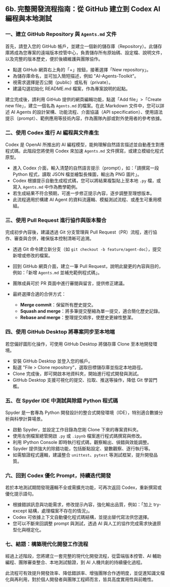 ## 6b. 完整開發流程指南：從 GitHub 建立到 Codex AI 編程與本地測試


### 一、建立 GitHub Repository 與 `Agents.md` 文件

首先，請登入您的 GitHub 帳戶，並建立一個新的儲存庫（Repository）。此儲存庫將成為您專案的遠端版本控管中心，負責儲存所有原始碼、設定檔、說明文件，以及完整的版本歷史，便於後續維護與團隊協作。

* 點選 GitHub 網頁右上角的「+」按鈕，接著選擇「New repository」。
* 為儲存庫命名，並可加入簡短描述，例如 "AI-Agents-Toolkit"。
* 視需求選擇是否公開（public）或私有（private）。
* 建議勾選初始化 README.md 檔案，作為專案說明的起點。

建立完成後，請利用 GitHub 提供的網頁編輯功能，點選「Add file」>「Create new file」，建立一個名為 `Agents.md` 的檔案。在此 Markdown 文件中，您可以詳述 AI Agents 的設計架構、功能流程、介面協議（API specification）、使用語法提示（prompt）、範例應用等技術內容，作為團隊內部或對外使用者的參考依據。


### 二、使用 Codex 進行 AI 編程與文件產生

Codex 是 OpenAI 所推出的 AI 編程模型，能夠理解自然語言描述並自動產生對應程式碼。此階段您將使用 Codex 來加速 `Agents.md` 文件撰寫，或建立模組化程式原型。

* 進入 Codex 介面，輸入清楚的自然語言提示（prompt），如：「請撰寫一段 Python 程式，讀取 JSON 檔並繪製長條圖，輸出為 PNG 圖片」。
* Codex 根據提示自動生成程式碼，您可以將結果複製貼上至本地 `.py` 檔，或寫入 `Agents.md` 中作為教學範例。
* 若生成結果不符合預期，可進一步修正提示內容，逐步調整至理想版本。
* 此流程適用於構建 AI Agent 的資料流邏輯、模擬測試流程、或產生可重用模組。


### 三、使用 Pull Request 進行協作與版本整合

完成初步內容後，建議透過 Git 分支管理與 Pull Request（PR）流程，進行協作、審查與合併，確保版本控制清晰可追溯。

* 透過 Git 命令建立新分支（如 `git checkout -b feature/agent-doc`），提交新增或修改的檔案。
* 回到 GitHub 網頁介面，建立一筆 Pull Request，說明此變更的內容與目的，例如：「新增 `Agents.md` 並補充範例程式碼」。
* 團隊成員可於 PR 頁面中進行審閱與留言，提供修正建議。
* 最終選擇合適的合併方式：

  * **Merge commit**：保留所有歷史提交。
  * **Squash and merge**：將多筆提交壓縮為單一提交，適合簡化歷史記錄。
  * **Rebase and merge**：整理提交順序，使歷史更線性整潔。


### 四、使用 GitHub Desktop 將專案同步至本地端

若您偏好圖形化操作，可使用 GitHub Desktop 將儲存庫 Clone 至本地開發環境。

* 安裝 GitHub Desktop 並登入您的帳戶。
* 點選 "File > Clone repository"，選取目標儲存庫並指定本地路徑。
* Clone 完成後，即可開啟本地資料夾，開始進行程式開發與測試。
* GitHub Desktop 支援可視化的提交、拉取、推送等操作，降低 Git 學習門檻。


### 五、在 Spyder IDE 中測試與除錯 Python 程式碼

Spyder 是一套專為 Python 開發設計的整合式開發環境（IDE），特別適合數據分析與科學計算場景。

* 啟動 Spyder，並設定工作目錄為您剛 Clone 下來的專案資料夾。
* 使用左側檔案總管開啟 `.py` 或 `.ipynb` 檔案進行程式碼撰寫與修改。
* 利用 IPython Console 即時執行程式碼，觀察輸出、偵錯與效能調整。
* Spyder 提供強大的除錯功能，包括斷點設定、變數觀察、逐行執行等。
* 如需驗證程式邏輯，建議整合 `unittest`、`pytest` 等測試框架，提升開發品質。


### 六、回到 Codex 優化 Prompt，持續迭代開發

若於本地測試期間發現邏輯不全或需擴充功能，可再次返回 Codex，重新撰寫或優化提示語句。

* 根據錯誤訊息與功能需求，修改提示內容，強化輸出品質，例如：「加上 try-except 結構，處理檔案不存在的情況」。
* Codex 可依據上下文自動優化程式碼結構，並提出替代寫法供您選擇。
* 您可以不斷來回調整 prompt 與測試，透過 AI 與人工的協作完成需求快速原型化與穩定化。


### 七、結語：構築現代化開發工作流程

經過上述階段，您將建立一套完整的現代化開發流程，從雲端版本控管、AI 輔助編程、團隊審查整合、本地測試驗證，到 AI 人機共創的持續優化過程。

此流程可有效提升開發效率、降低錯誤率、增強團隊合作透明度，並促進知識文檔化與再利用，對於個人開發者與團隊工程師而言，皆具高度實用性與前瞻性。
